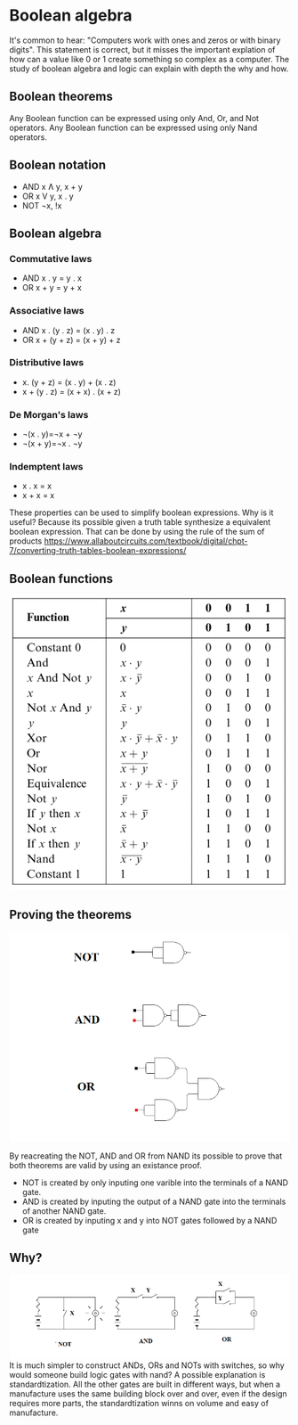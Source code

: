 # Boolean algebra 

It's common to hear: "Computers work with ones and zeros or with binary digits". This statement is correct, but it misses the important 
explation of how can a value like 0 or 1 create something so complex as a computer. The study of boolean algebra and logic can explain with depth the why and how.


## Boolean theorems 

Any Boolean function can be expressed using only And, Or, and Not operators.
Any Boolean function can be expressed using only Nand operators.


## Boolean notation

- AND  x Ʌ y, x + y 
- OR   x V y, x . y
- NOT  ¬x, !x


## Boolean algebra

### Commutative laws

- AND x . y = y . x
- OR x + y = y + x

### Associative laws

- AND x . (y . z) = (x . y) . z
- OR x + (y + z) = (x + y) + z

### Distributive laws

- x. (y + z) = (x . y) + (x . z)
- x + (y . z) = (x + x) . (x + z)

### De Morgan's laws

- ¬(x . y)=¬x + ¬y
- ¬(x + y)=¬x . ¬y

### Indemptent laws

- x . x = x
- x + x = x


These properties can be used to simplify boolean expressions. Why is it useful? Because its possible given a truth table synthesize a equivalent boolean expression. That can be done by using the rule of the sum of products https://www.allaboutcircuits.com/textbook/digital/chpt-7/converting-truth-tables-boolean-expressions/

## Boolean functions

![A list of boolean functions](./Images/boolean_functions.png)


## Proving the theorems 

![Boolean functions from NAND](./Images/basic_gates_from_nand.png)

By reacreating the NOT, AND and OR from NAND its possible to prove that both theorems are valid by using an existance proof.

- NOT is created by only inputing one varible into the terminals of a NAND gate.
- AND is created by inputing the output of a NAND gate into the terminals of another NAND gate.
- OR is  created by inputing x and y into NOT gates followed by a NAND gate

## Why?

![Logic gates from switches](./Images/basic_gates_from_switches.png)
It is much simpler to construct ANDs, ORs and NOTs with switches, so why would someone build logic gates with nand? A possible explanation is standardtization. All the other gates are built in different ways, but when a manufacture uses the same building block over and over, even if the design requires more parts, the standardtization winns on volume and easy of manufacture.